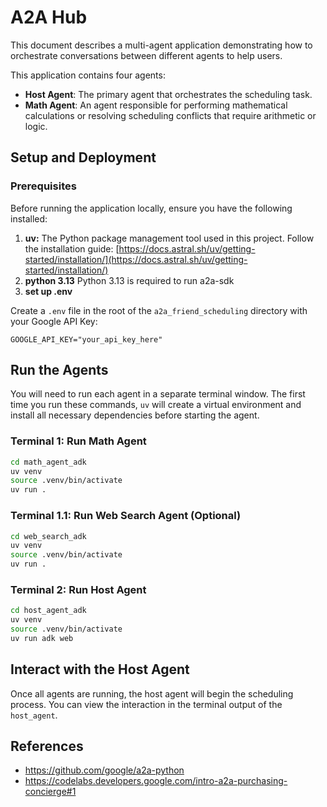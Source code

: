 # A2A Hub

This document describes a multi-agent application demonstrating how to orchestrate conversations between different agents to help users.

This application contains four agents:
*   **Host Agent**: The primary agent that orchestrates the scheduling task.
*   **Math Agent**: An agent responsible for performing mathematical calculations or resolving scheduling conflicts that require arithmetic or logic.

## Setup and Deployment

### Prerequisites

Before running the application locally, ensure you have the following installed:

1. **uv:** The Python package management tool used in this project. Follow the installation guide: [https://docs.astral.sh/uv/getting-started/installation/](https://docs.astral.sh/uv/getting-started/installation/)
2. **python 3.13** Python 3.13 is required to run a2a-sdk 
3. **set up .env** 

Create a `.env` file in the root of the `a2a_friend_scheduling` directory with your Google API Key:
```
GOOGLE_API_KEY="your_api_key_here" 
```

## Run the Agents

You will need to run each agent in a separate terminal window. The first time you run these commands, `uv` will create a virtual environment and install all necessary dependencies before starting the agent.

### Terminal 1: Run Math Agent
```bash
cd math_agent_adk
uv venv
source .venv/bin/activate
uv run .
```

### Terminal 1.1: Run Web Search Agent (Optional)
```bash
cd web_search_adk
uv venv
source .venv/bin/activate
uv run .
```

### Terminal 2: Run Host Agent
```bash
cd host_agent_adk
uv venv
source .venv/bin/activate
uv run adk web      
```

## Interact with the Host Agent

Once all agents are running, the host agent will begin the scheduling process. You can view the interaction in the terminal output of the `host_agent`.

## References
- https://github.com/google/a2a-python
- https://codelabs.developers.google.com/intro-a2a-purchasing-concierge#1

